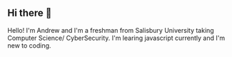 ## Hi there 👋
Hello! I'm Andrew and I'm a freshman from Salisbury University taking Computer Science/ CyberSecurity.
I'm learing javascript currently and I'm new to coding.
<!--
**SoulIlIz/SoulIlIz** is a ✨ _special_ ✨ repository because its `README.md` (this file) appears on your GitHub profile.

Here are some ideas to get you started:

- 🔭 I’m currently working on ...
- 🌱 I’m currently learning CS/CyberSecurity 
- 👯 I’m looking to collaborate on ...
- 🤔 I’m looking for help with ...
- 💬 Ask me about ...

